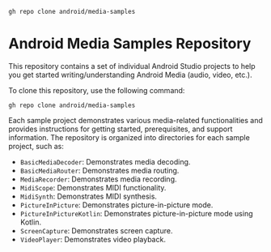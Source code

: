 ```
gh repo clone android/media-samples
```

Android Media Samples Repository
================================

This repository contains a set of individual Android Studio projects to help you get
started writing/understanding Android Media (audio, video, etc.).

To clone this repository, use the following command:
```
gh repo clone android/media-samples
```

Each sample project demonstrates various media-related functionalities and provides instructions for getting started, prerequisites, and support information. The repository is organized into directories for each sample project, such as:

- `BasicMediaDecoder`: Demonstrates media decoding.
- `BasicMediaRouter`: Demonstrates media routing.
- `MediaRecorder`: Demonstrates media recording.
- `MidiScope`: Demonstrates MIDI functionality.
- `MidiSynth`: Demonstrates MIDI synthesis.
- `PictureInPicture`: Demonstrates picture-in-picture mode.
- `PictureInPictureKotlin`: Demonstrates picture-in-picture mode using Kotlin.
- `ScreenCapture`: Demonstrates screen capture.
- `VideoPlayer`: Demonstrates video playback.
